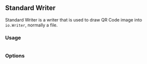 ## Standard Writer

Standard Writer is a writer that is used to draw QR Code image into `io.Writer`, normally a file.

### Usage

```go

```

### Options

```go

```